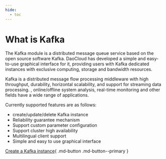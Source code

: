 ```yaml
---
hide:
  - toc
---
```


# What is Kafka

The Kafka module is a distributed message queue service based on the open source software Kafka.
DaoCloud has developed a simple and easy-to-use graphical interface for it, providing users with Kafka dedicated instances with exclusive computing, storage and bandwidth resources.

Kafka is a distributed message flow processing middleware with high throughput, durability, horizontal scalability, and support for streaming data processing. , online/offline system analysis, real-time monitoring and other fields have a wide range of applications.

Currently supported features are as follows:

- create/update/delete Kafka instance
- Reliability guarantee mechanism
- Support custom parameter configuration
- Support cluster high availability
- Multilingual client support
- Simple and easy to use graphical interface

<!--screenshot-->

[Create a Kafka instance](../user-guide/create.md){ .md-button .md-button--primary }